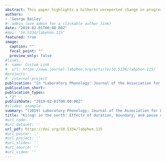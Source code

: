 ```yaml
---
abstract: This paper highlights a hitherto unreported change in progress among northern speakers of British English, with increasing post-nasal [ɡ]-presence in words like sing or wrong pre-pausally. The factors that condition this innovation are unclear due to collinearity between various boundary phenomena. The right edge of phrasal prosodic categories may be associated with boundary tones, final lengthening, and pause; consequently, the variable presence of [ɡ] appears to be affected by prosodic boundary strength, segmental duration, and the presence and duration of a following pause. These factors are teased apart through analysis of an elicitation task from 30 northern speakers, which reveals that [ŋɡ] clusters are conditioned most strongly by pause. Post-nasal [ɡ]-presence is only licensed when the following consonant-initial word is temporally distant, showing only minimal sensitivity to prosodic boundaries directly. The surface effect of segmental duration arises only indirectly through its collinearity with pause duration. Current theoretical approaches to external sandhi emphasize a range of different factors, including phonological representations of prosodic constituency, phonetic parameters like segmental duration, and psycholinguistic mechanisms of production planning. This paper provides quantitative evidence from an under-reported feature of northern English that bears directly on these debates.
authors:
- 'George Bailey'
#- admin (use admin for a clickable author link)
date: "2019-02-01T00:00:00Z"
#doi: "10.5334/labphon.115"
featured: true
image:
  caption: ""
  focal_point: ""
  preview_only: false
#links:
#- name: Custom Link
#  url: https://www.journal-labphon.org/article/10.5334/labphon.115/
#projects:
#- internal-project
publication: "In *Laboratory Phonology: Journal of the Association for Laboratory Phonology*"
publication_short: 
publication_types:
- "2"
publishDate: "2019-02-01T00:00:00Z"
#slides: example
summary: "(2019) Laboratory Phonology: Journal of the Association for Laboratory Phonology"
title: "Ki(ng) in the north: Effects of duration, boundary, and pause on post-nasal [ɡ]-presence"
#url_code: ''
#url_dataset: ''
url_pdf: https://doi.org/10.5334/labphon.115
#url_poster: ''
#url_project: ''
#url_slides: ''
#url_source: ''
#url_video: ''
---
```

